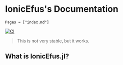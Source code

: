 # IonicEfus's Documentation

```@contents
Pages = ["index.md"]
```

[![CI](https://github.com/ken-morel/IonicEfus.jl/actions/workflows/CI.yml/badge.svg)](https://github.com/ken-morel/IonicEfus.jl/actions/workflows/CI.yml)

> This is not very stable, but it works.

## What is IonicEfus.jl?
